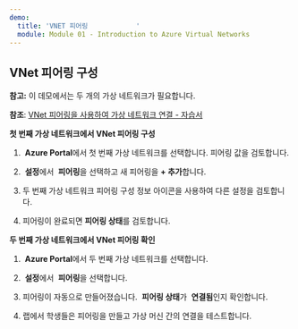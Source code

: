```yaml
---
demo:
  title: 'VNET 피어링            '
  module: Module 01 - Introduction to Azure Virtual Networks
---
```

## VNet 피어링 구성

**참고:** 이 데모에서는 두 개의 가상 네트워크가 필요합니다.

**참조**: [VNet 피어링을 사용하여 가상 네트워크 연결 - 자습서](https://docs.microsoft.com/azure/virtual-network/tutorial-connect-virtual-networks-portal)

**첫 번째 가상 네트워크에서 VNet 피어링 구성**

1.  **Azure Portal**에서 첫 번째 가상 네트워크를 선택합니다. 피어링 값을 검토합니다. 

1.  **설정**에서  **피어링**을 선택하고 새 피어링을 **+ 추가**합니다.

1. 두 번째 가상 네트워크 피어링 구성 정보 아이콘을 사용하여 다른 설정을 검토합니다. 

1. 피어링이 완료되면 **피어링 상태**를 검토합니다. 

**두 번째 가상 네트워크에서 VNet 피어링 확인**

1.  **Azure Portal**에서 두 번째 가상 네트워크를 선택합니다.

1.  **설정**에서  **피어링**을 선택합니다.

1. 피어링이 자동으로 만들어졌습니다.  **피어링 상태**가  **연결됨**인지 확인합니다.

1. 랩에서 학생들은 피어링을 만들고 가상 머신 간의 연결을 테스트합니다. 
